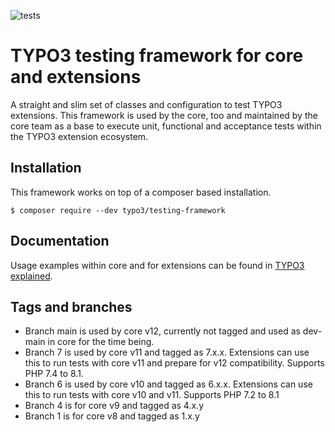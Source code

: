 ![tests](https://github.com/TYPO3/testing-framework/actions/workflows/ci.yml/badge.svg)

# TYPO3 testing framework for core and extensions

A straight and slim set of classes and configuration to test TYPO3 extensions. This framework is
used by the core, too and maintained by the core team as a base to execute unit, functional
and acceptance tests within the TYPO3 extension ecosystem.

## Installation

This framework works on top of a composer based installation.

```
$ composer require --dev typo3/testing-framework
```

## Documentation

Usage examples within core and for extensions can be found in
[TYPO3 explained](https://docs.typo3.org/typo3cms/CoreApiReference/Testing/Index.html).

## Tags and branches

* Branch main is used by core v12, currently not tagged and used as dev-main
  in core for the time being.
* Branch 7 is used by core v11 and tagged as 7.x.x. Extensions can use this to
  run tests with core v11 and prepare for v12 compatibility. Supports PHP 7.4 to 8.1.
* Branch 6 is used by core v10 and tagged as 6.x.x. Extensions can use this to
  run tests with core v10 and v11. Supports PHP 7.2 to 8.1
* Branch 4 is for core v9 and tagged as 4.x.y
* Branch 1 is for core v8 and tagged as 1.x.y
